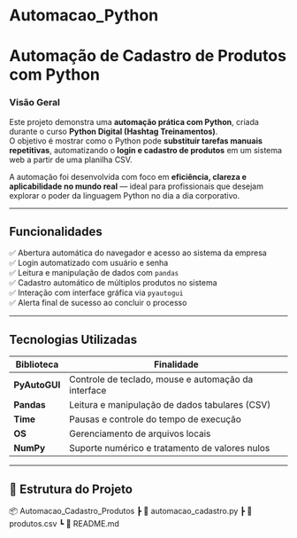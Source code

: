 # Automacao_Python
# Automação de Cadastro de Produtos com Python

### Visão Geral
Este projeto demonstra uma **automação prática com Python**, criada durante o curso **Python Digital (Hashtag Treinamentos)**.  
O objetivo é mostrar como o Python pode **substituir tarefas manuais repetitivas**, automatizando o **login e cadastro de produtos** em um sistema web a partir de uma planilha CSV.

A automação foi desenvolvida com foco em **eficiência, clareza e aplicabilidade no mundo real** — ideal para profissionais que desejam explorar o poder da linguagem Python no dia a dia corporativo.

---

## Funcionalidades

✅ Abertura automática do navegador e acesso ao sistema da empresa  
✅ Login automatizado com usuário e senha  
✅ Leitura e manipulação de dados com `pandas`  
✅ Cadastro automático de múltiplos produtos no sistema  
✅ Interação com interface gráfica via `pyautogui`  
✅ Alerta final de sucesso ao concluir o processo  

---

## Tecnologias Utilizadas

| Biblioteca | Finalidade |
|-------------|-------------|
| **PyAutoGUI** | Controle de teclado, mouse e automação da interface |
| **Pandas** | Leitura e manipulação de dados tabulares (CSV) |
| **Time** | Pausas e controle do tempo de execução |
| **OS** | Gerenciamento de arquivos locais |
| **NumPy** | Suporte numérico e tratamento de valores nulos |

---

## 📂 Estrutura do Projeto
📦 Automacao_Cadastro_Produtos
 ┣ 📄 automacao_cadastro.py
 ┣ 📄 produtos.csv
 ┗ 📄 README.md

